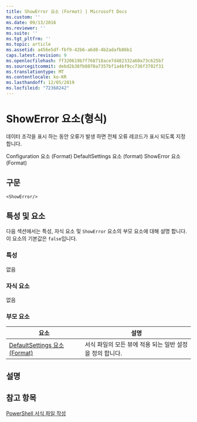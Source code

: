 ```yaml
---
title: ShowError 요소 (Format) | Microsoft Docs
ms.custom: ''
ms.date: 09/13/2016
ms.reviewer: ''
ms.suite: ''
ms.tgt_pltfrm: ''
ms.topic: article
ms.assetid: a456e5df-fbf9-42b6-a6d8-4b2adafb86b1
caps.latest.revision: 9
ms.openlocfilehash: ff320619b7f768718ace7d482332a60a73c625b7
ms.sourcegitcommit: debd2b38fb8070a7357bf1a4bf9cc736f3702f31
ms.translationtype: MT
ms.contentlocale: ko-KR
ms.lasthandoff: 12/05/2019
ms.locfileid: "72368242"
---
```

# <a name="showerror-element-format"></a>ShowError 요소(형식)

데이터 조각을 표시 하는 동안 오류가 발생 하면 전체 오류 레코드가 표시 되도록 지정 합니다.

Configuration 요소 (Format) DefaultSettings 요소 (format) ShowError 요소 (Format)

## <a name="syntax"></a>구문

```scr
<ShowError/>
```

## <a name="attributes-and-elements"></a>특성 및 요소

다음 섹션에서는 특성, 자식 요소 및 `ShowError` 요소의 부모 요소에 대해 설명 합니다. 이 요소의 기본값은 `false`입니다.

### <a name="attributes"></a>특성

없음

### <a name="child-elements"></a>자식 요소

없음

### <a name="parent-elements"></a>부모 요소

|요소|설명|
|-------------|-----------------|
|[DefaultSettings 요소 (Format)](./defaultsettings-element-format.md)|서식 파일의 모든 뷰에 적용 되는 일반 설정을 정의 합니다.|

## <a name="remarks"></a>설명

## <a name="see-also"></a>참고 항목

[PowerShell 서식 파일 작성](./writing-a-powershell-formatting-file.md)

